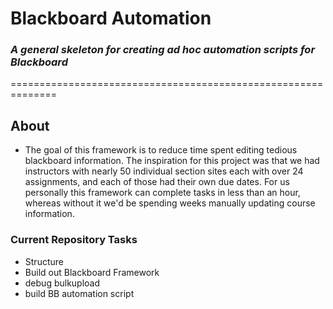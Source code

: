 # Blackboard Automation
### *A general skeleton for creating ad hoc automation scripts for Blackboard*
==============================================================

## About
* The goal of this framework is to reduce time spent editing tedious blackboard information. The inspiration for this project was that we had instructors with nearly 50 individual section sites each with over 24 assignments, and each of those had their own due dates. For us personally this framework can complete tasks in less than an hour, whereas without it we'd be spending weeks manually updating course information.

### Current Repository Tasks
* Structure
* Build out Blackboard Framework
* debug bulkupload
* build BB automation script
